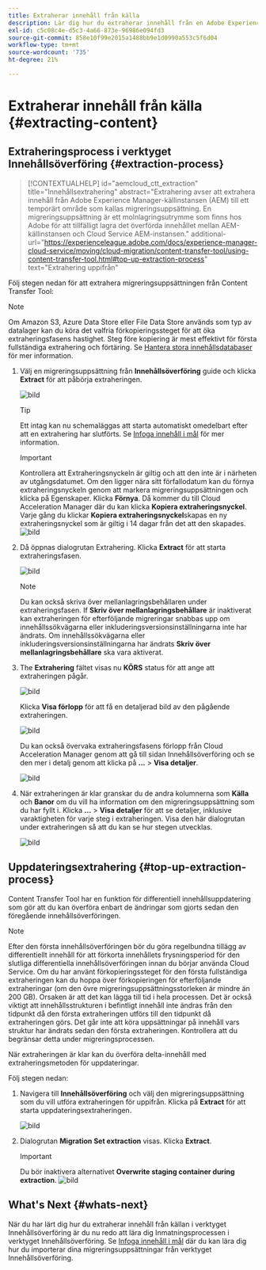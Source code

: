 ```yaml
---
title: Extraherar innehåll från källa
description: Lär dig hur du extraherar innehåll från en Adobe Experience Manager-källinstans (AEM) och senare överför det till en Cloud Service AEM.
exl-id: c5c08c4e-d5c3-4a66-873e-96986e094fd3
source-git-commit: 858e10f99e2015a1488bb9e1d0990a553c5f6d04
workflow-type: tm+mt
source-wordcount: '735'
ht-degree: 21%

---
```


# Extraherar innehåll från källa {#extracting-content}

## Extraheringsprocess i verktyget Innehållsöverföring {#extraction-process}

>[!CONTEXTUALHELP]
>id="aemcloud_ctt_extraction"
>title="Innehållsextrahering"
>abstract="Extrahering avser att extrahera innehåll från Adobe Experience Manager-källinstansen (AEM) till ett temporärt område som kallas migreringsuppsättning. En migreringsuppsättning är ett molnlagringsutrymme som finns hos Adobe för att tillfälligt lagra det överförda innehållet mellan AEM-källinstansen och Cloud Service AEM-instansen."
>additional-url="https://experienceleague.adobe.com/docs/experience-manager-cloud-service/moving/cloud-migration/content-transfer-tool/using-content-transfer-tool.html#top-up-extraction-process" text="Extrahering uppifrån"


Följ stegen nedan för att extrahera migreringsuppsättningen från Content Transfer Tool:

>[!NOTE]
>Om Amazon S3, Azure Data Store eller File Data Store används som typ av datalager kan du köra det valfria förkopieringssteget för att öka extraheringsfasens hastighet. Steg före kopiering är mest effektivt för första fullständiga extrahering och förtäring. Se [Hantera stora innehållsdatabaser](/help/journey-migration/content-transfer-tool/using-content-transfer-tool/handling-large-content-repositories.md) för mer information.

1. Välj en migreringsuppsättning från **Innehållsöverföring** guide och klicka **Extract** för att påbörja extraheringen.

   ![bild](/help/journey-migration/content-transfer-tool/assets-ctt/cttcam12.png)

   >[!TIP]
   >Ett intag kan nu schemaläggas att starta automatiskt omedelbart efter att en extrahering har slutförts. Se [Infoga innehåll i mål](/help/journey-migration/content-transfer-tool/using-content-transfer-tool/ingesting-content.md) för mer information.

   >[!IMPORTANT]
   >
   >Kontrollera att Extraheringsnyckeln är giltig och att den inte är i närheten av utgångsdatumet. Om den ligger nära sitt förfallodatum kan du förnya extraheringsnyckeln genom att markera migreringsuppsättningen och klicka på Egenskaper. Klicka **Förnya**. Då kommer du till Cloud Acceleration Manager där du kan klicka **Kopiera extraheringsnyckel**. Varje gång du klickar **Kopiera extraheringsnyckel**skapas en ny extraheringsnyckel som är giltig i 14 dagar från det att den skapades.
   >![bild](/help/journey-migration/content-transfer-tool/assets-ctt/cttcam13.png)

1. Då öppnas dialogrutan Extrahering. Klicka **Extract** för att starta extraheringsfasen.

   ![bild](/help/journey-migration/content-transfer-tool/assets-ctt/cttcam14b.png)

   >[!NOTE]
   >Du kan också skriva över mellanlagringsbehållaren under extraheringsfasen. If **Skriv över mellanlagringsbehållare** är inaktiverat kan extraheringen för efterföljande migreringar snabbas upp om innehållssökvägarna eller inkluderingsversionsinställningarna inte har ändrats. Om innehållssökvägarna eller inkluderingsversionsinställningarna har ändrats **Skriv över mellanlagringsbehållare** ska vara aktiverat.

1. The **Extrahering** fältet visas nu **KÖRS** status för att ange att extraheringen pågår.

   ![bild](/help/journey-migration/content-transfer-tool/assets-ctt/cttcam15.png)

   Klicka **Visa förlopp** för att få en detaljerad bild av den pågående extraheringen.

   ![bild](/help/journey-migration/content-transfer-tool/assets-ctt/cttcam16.png)

   Du kan också övervaka extraheringsfasens förlopp från Cloud Acceleration Manager genom att gå till sidan Innehållsöverföring och se den mer i detalj genom att klicka på **...** > **Visa detaljer**.

   ![bild](/help/journey-migration/content-transfer-tool/assets-ctt/cttcam17.png)

1. När extraheringen är klar granskar du de andra kolumnerna som **Källa** och **Banor** om du vill ha information om den migreringsuppsättning som du har fyllt i. Klicka **...** > **Visa detaljer** för att se detaljer, inklusive varaktigheten för varje steg i extraheringen. Visa den här dialogrutan under extraheringen så att du kan se hur stegen utvecklas.

   ![bild](/help/journey-migration/content-transfer-tool/assets-ctt/cttcam18b.png)


## Uppdateringsextrahering {#top-up-extraction-process}

Content Transfer Tool har en funktion för differentiell innehållsuppdatering som gör att du kan överföra enbart de ändringar som gjorts sedan den föregående innehållsöverföringen.

>[!NOTE]
>Efter den första innehållsöverföringen bör du göra regelbundna tillägg av differentiellt innehåll för att förkorta innehållets frysningsperiod för den slutliga differentiella innehållsöverföringen innan du börjar använda Cloud Service. Om du har använt förkopieringssteget för den första fullständiga extraheringen kan du hoppa över förkopieringen för efterföljande extraheringar (om den övre migreringsuppsättningsstorleken är mindre än 200 GB). Orsaken är att det kan lägga till tid i hela processen.
>Det är också viktigt att innehållsstrukturen i befintligt innehåll inte ändras från den tidpunkt då den första extraheringen utförs till den tidpunkt då extraheringen görs. Det går inte att köra uppsättningar på innehåll vars struktur har ändrats sedan den första extraheringen. Kontrollera att du begränsar detta under migreringsprocessen.

När extraheringen är klar kan du överföra delta-innehåll med extraheringsmetoden för uppdateringar.

Följ stegen nedan:

1. Navigera till **Innehållsöverföring** och välj den migreringsuppsättning som du vill utföra extraheringen för uppifrån. Klicka på **Extract** för att starta uppdateringsextraheringen.

   ![bild](/help/journey-migration/content-transfer-tool/assets-ctt/cttcam19.png)

1. Dialogrutan **Migration Set extraction** visas. Klicka **Extract**.

   >[!IMPORTANT]
   >Du bör inaktivera alternativet **Overwrite staging container during extraction**.
   >![bild](/help/journey-migration/content-transfer-tool/assets-ctt/cttcam20.png)


## What&#39;s Next {#whats-next}

När du har lärt dig hur du extraherar innehåll från källan i verktyget Innehållsöverföring är du nu redo att lära dig Inmatningsprocessen i verktyget Innehållsöverföring. Se [Infoga innehåll i mål](/help/journey-migration/content-transfer-tool/using-content-transfer-tool/ingesting-content.md) där du kan lära dig hur du importerar dina migreringsuppsättningar från verktyget Innehållsöverföring.
